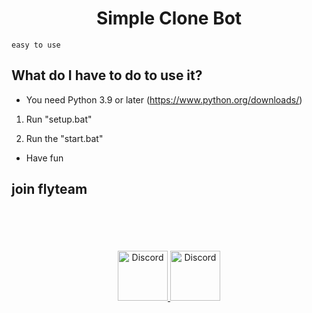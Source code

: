<div align="center">
  <p>
    <h1>Simple Clone Bot</h1>
  </p>
</div>


```
easy to use
```
## What do I have to do to use it?

- You need Python 3.9 or later (https://www.python.org/downloads/) 

1. Run "setup.bat"

2. Run the "start.bat"




- Have fun
## join flyteam 

<br>
</br>
<br></br>
<div align="center">
<a href="https://discord.gg/flyteam">
    <img src="https://user-images.githubusercontent.com/59381835/92191514-d649ad80-ee18-11ea-9bc4-e95c7a122a99.png" alt="Discord" width="80"/>
  </a>
  <a href="https://www.youtube.com/channel/UCQrs3_ulVXGN_ejqdB0thYw">
    <img src="https://user-images.githubusercontent.com/59381835/92191346-676c5480-ee18-11ea-8240-e416eb1a5b5d.png" alt="Discord" width="80"/>
  </a>
  </div>
